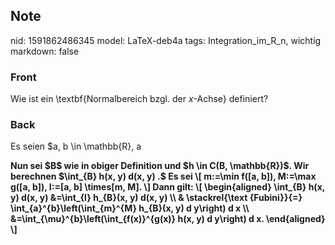 ## Note
nid: 1591862486345
model: LaTeX-deb4a
tags: Integration_im_R_n, wichtig
markdown: false

### Front
Wie ist ein \textbf{Normalbereich bzgl. der $x$-Achse} definiert?

### Back
Es seien $a, b \in \mathbb{R}, a
<div>
  <b g="" und="" auf="" dann="" die="" menge="" b:="\left\{(x," x=
  "" y="" ein="" bzgl.="" der="" nach="" ist="" messbar.="">Nun sei
  $B$ wie in obiger Definition und $h \in C(B, \mathbb{R})$. Wir
  berechnen $\int_{B} h(x, y) d(x, y) .$ Es sei \[ m:=\min f([a,
  b]), M:=\max g([a, b]), I:=[a, b] \times[m, M]. \] Dann gilt: \[
  \begin{aligned} \int_{B} h(x, y) d(x, y) &=\int_{I} h_{B}(x,
  y) d(x, y) \\ & \stackrel{\text {Fubini}}{=}
  \int_{a}^{b}\left(\int_{m}^{M} h_{B}(x, y) d y\right) d x \\
  &=\int_{\mu}^{b}\left(\int_{f(x)}^{g(x)} h(x, y) d y\right) d
  x. \end{aligned} \]</b>
</div>
